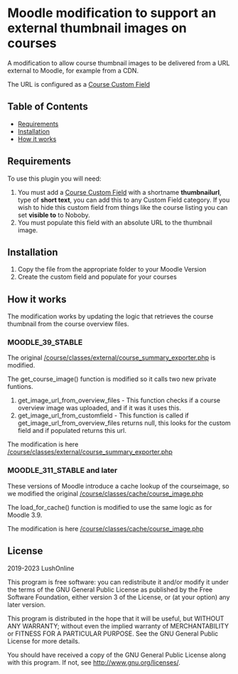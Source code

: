# Moodle modification to support an external thumbnail images on courses

A modification to allow course thumbnail images to be delivered from a URL external to Moodle, for example from a CDN.

The URL is configured as a [Course Custom Field](https://docs.moodle.org/39/en/Course_settings#Course_custom_fields)

## Table of Contents

- [Requirements](#requirements)
- [Installation](#installation)
- [How it works](#how-it-works)

## Requirements

To use this plugin you will need:

1. You must add a [Course Custom Field](https://docs.moodle.org/39/en/Course_settings#Course_custom_fields) with a shortname **thumbnailurl**, type of **short text**, you can add this to any Custom Field category. If you wish to hide this custom field from things like the course listing you can set **visible to** to Noboby.
1. You must populate this field with an absolute URL to the thumbnail image.

## Installation

1. Copy the file from the appropriate folder to your Moodle Version
1. Create the custom field and populate for your courses

## How it works

The modification works by updating the logic that retrieves the course thumbnail from the course overview files.

### MOODLE_39_STABLE

The original [/course/classes/external/course_summary_exporter.php](https://github.com/moodle/moodle/blob/MOODLE_39_STABLE/course/classes/external/course_summary_exporter.php) is modified.

The get_course_image() function is modified so it calls two new private funtions.

1. get_image_url_from_overview_files - This function checks if a course overview image was uploaded, and if it was it uses this.
1. get_image_url_from_customfield - This function is called if get_image_url_from_overview_files returns null, this looks for the custom field and if populated returns this url.

The modification is here [/course/classes/external/course_summary_exporter.php](https://github.com/lushonline/moodle-use_course_custom_thumbnailurl/blob/main/MOODLE_39_STABLE/course/classes/external/course_summary_exporter.php#L221) 

### MOODLE_311_STABLE and later

These versions of Moodle introduce a cache lookup of the courseimage, so we modified the original [/course/classes/cache/course_image.php](https://github.com/moodle/moodle/blob/MOODLE_311_STABLE/course/classes/cache/course_image.php)

The load_for_cache() function is modified to use the same logic as for Moodle 3.9.

The modification is here [/course/classes/cache/course_image.php](https://github.com/lushonline/moodle-use_course_custom_thumbnailurl/blob/main/MOODLE_311_STABLE/course/classes/cache/course_image.php#L58)

## License

2019-2023 LushOnline

This program is free software: you can redistribute it and/or modify it under
the terms of the GNU General Public License as published by the Free Software
Foundation, either version 3 of the License, or (at your option) any later
version.

This program is distributed in the hope that it will be useful, but WITHOUT ANY
WARRANTY; without even the implied warranty of MERCHANTABILITY or FITNESS FOR A
PARTICULAR PURPOSE. See the GNU General Public License for more details.

You should have received a copy of the GNU General Public License along with
this program. If not, see <http://www.gnu.org/licenses/>.

